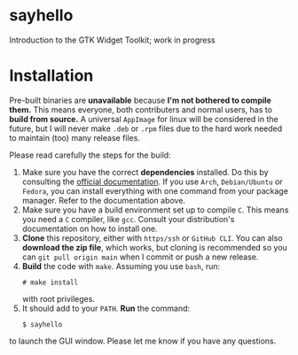 # sayhello
Introduction to the GTK Widget Toolkit; work in progress

# Installation
Pre-built binaries are **unavailable** because **I'm not bothered to compile them.** This means everyone, both contributers and normal users, has to **build from source.** A universal `AppImage` for linux will be considered in the future, but I will never make `.deb` or `.rpm` files due to the hard work needed to maintain (too) many release files.

Please read carefully the steps for the build:
1. Make sure you have the correct **dependencies** installed. Do this by consulting the [official documentation](https://www.gtk.org/docs/installations/linux/). If you use `Arch`, `Debian/Ubuntu` or `Fedora`, you can install everything with one command from your package manager. Refer to the documentation above.
2. Make sure you have a build environment set up to compile `C`. This means you need a `C` compiler, like `gcc`. Consult your distribution's documentation on how to install one.
3. **Clone** this repository, either with `https/ssh` or `GitHub CLI`. You can also **download the zip file**, which works, but cloning is recommended so you can `git pull origin main` when I commit or push a new release.
4. **Build** the code with `make`. Assuming you use `bash`, run:
   ```
   # make install
   ```
   with root privileges.
5. It should add to your `PATH`. **Run** the command:
   ```
   $ sayhello
   ```
  to launch the GUI window.
  Please let me know if you have any questions.
